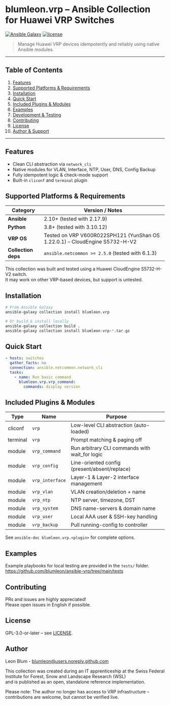 # blumleon.vrp – Ansible Collection for Huawei VRP Switches
[![Ansible Galaxy](https://img.shields.io/badge/galaxy-blumleon.vrp-blue.svg)](https://galaxy.ansible.com/blumleon/vrp)
[![license](https://img.shields.io/badge/license-GPLv2%2B-blue)](LICENSE)

> Manage Huawei VRP devices idempotently and reliably using native Ansible modules.

---

## Table of Contents

1. [Features](#features)  
2. [Supported Platforms & Requirements](#supported-platforms--requirements)  
3. [Installation](#installation)  
4. [Quick Start](#quick-start)  
5. [Included Plugins & Modules](#included-plugins--modules)  
6. [Examples](#examples)  
7. [Development & Testing](#development--testing)  
8. [Contributing](#contributing)  
9. [License](#license)  
10. [Author & Support](#author--support)  

---

## Features

- Clean CLI abstraction via `network_cli`
- Native modules for VLAN, Interface, NTP, User, DNS, Config Backup
- Fully idempotent logic & check-mode support
- Built-in `cliconf` and `terminal` plugin

## Supported Platforms & Requirements

| Category             | Version / Notes                                                                 |
|----------------------|----------------------------------------------------------------------------------|
| **Ansible**          | 2.10+ (tested with 2.17.9)                                                       |
| **Python**           | 3.8+ (tested with 3.10.12)                                                       |
| **VRP OS**           | Tested on VRP V600R022SPH121 (YunShan OS 1.22.0.1) – CloudEngine S5732-H-V2      |
| **Collection deps**  | `ansible.netcommon >= 2.5.0` (tested with 6.1.3)                                 |

This collection was built and tested using a Huawei CloudEngine S5732-H-V2 switch.  
It may work on other VRP-based devices, but support is untested.

## Installation

```bash
# From Ansible Galaxy
ansible-galaxy collection install blumleon.vrp

# Or build & install locally
ansible-galaxy collection build .
ansible-galaxy collection install blumleon-vrp-*.tar.gz
```

## Quick Start

```yaml
- hosts: switches
  gather_facts: no
  connection: ansible.netcommon.network_cli
  tasks:
    - name: Run basic command
      blumleon.vrp.vrp_command:
        commands: display version
```

## Included Plugins & Modules

| Type     | Name           | Purpose                                        |
|----------|----------------|------------------------------------------------|
| cliconf  | `vrp`          | Low-level CLI abstraction (auto-loaded)        |
| terminal | `vrp`          | Prompt matching & paging off                   |
| module   | `vrp_command`  | Run arbitrary CLI commands with wait_for logic |
| module   | `vrp_config`   | Line-oriented config (present/absent/replace)  |
| module   | `vrp_interface`| Layer-1 & Layer-2 interface management         |
| module   | `vrp_vlan`     | VLAN creation/deletion + name                  |
| module   | `vrp_ntp`      | NTP server, timezone, DST                      |
| module   | `vrp_system`   | DNS name-servers & domain name                 |
| module   | `vrp_user`     | Local AAA user & SSH-key handling              |
| module   | `vrp_backup`   | Pull running-config to controller              |

See `ansible-doc blumleon.vrp.<plugin>` for complete options.

## Examples

Example playbooks for local testing are provided in the `tests/` folder.
https://github.com/blumleon/ansible-vrp/tree/main/tests

## Contributing

PRs and issues are highly appreciated!  
Please open issues in English if possible.  

## License

GPL-3.0-or-later – see [LICENSE](LICENSE).

## Author

Leon Blum - <blumleon@users.noreply.github.com>

This collection was created during an IT apprenticeship at the Swiss Federal Institute for Forest, Snow and Landscape Research (WSL)  
and is published as an open, standalone reference implementation.

Please note: The author no longer has access to VRP infrastructure – contributions are welcome, but cannot be verified live.
